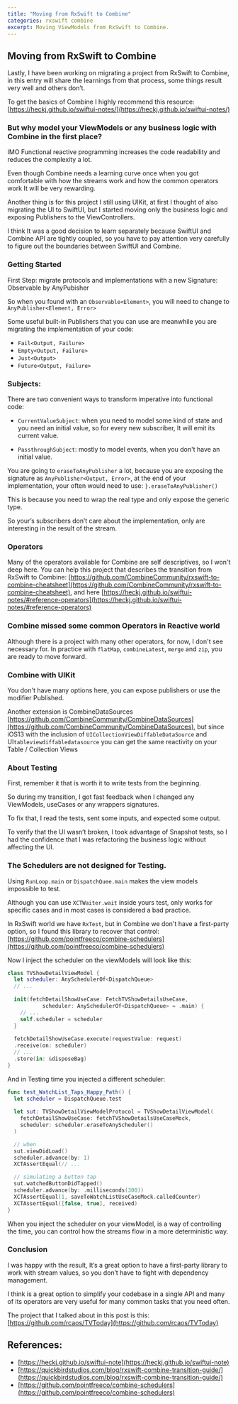 ```yaml
---
title: "Moving from RxSwift to Combine"
categories: rxswift combine
excerpt: Moving ViewModels from RxSwift to Combine.
---
```

## Moving from RxSwift to Combine

Lastly, I have been working on migrating a project from RxSwift to Combine, in this entry will share the learnings from that process, some things result very well and others don’t.

To get the basics of Combine I highly recommend this resource: [https://heckj.github.io/swiftui-notes/](https://heckj.github.io/swiftui-notes/)

### But why model your ViewModels or any business logic with Combine in the first place?

IMO Functional reactive programming increases the code readability and reduces the complexity a lot.

Even though Combine needs a learning curve once when you got comfortable with how the streams work and how the common operators work It will be very rewarding.

Another thing is for this project I still using UIKit, at first I thought of also migrating the UI to SwiftUI, but I started moving only the business logic and exposing Publishers to the ViewControllers.

I think It was a good decision to learn separately because SwiftUI and Combine API are tightly coupled, so you have to pay attention very carefully to figure out the boundaries between SwiftUI and Combine. 

 

### Getting Started

First Step: migrate protocols and implementations with a new Signature: Observable by AnyPubisher

So when you found with an `Observable<Element>`, you will need to change to `AnyPublisher<Element, Error>`

Some useful built-in Publishers that you can use are meanwhile you are migrating the implementation of your code:

- `Fail<Output, Failure>`
- `Empty<Output, Failure>`
- `Just<Output>`
- `Future<Output, Failure>`

### Subjects:

There are two convenient ways to transform imperative into functional code:

- `CurrentValueSubject`: when you need to model some kind of state and you need an initial value, so for every new subscriber, It will emit its current value.

- `PassthroughSubject`: mostly to model events, when you don't have an initial value.

You are going to `eraseToAnyPublisher` a lot, because you are exposing the signature as `AnyPublisher<Output, Error>`, at the end of your implementation, your often would need to use: `}.eraseToAnyPublisher()`

This is because you need to wrap the real type and only expose the generic type.

So your’s subscribers don’t care about the implementation, only are interesting in the result of the stream.

### Operators
Many of the operators available for Combine are self descriptives, so I won't deep here. You can help this project that describes the transition from RxSwift to Combine: [https://github.com/CombineCommunity/rxswift-to-combine-cheatsheet](https://github.com/CombineCommunity/rxswift-to-combine-cheatsheet), and here [https://heckj.github.io/swiftui-notes/#reference-operators](https://heckj.github.io/swiftui-notes/#reference-operators)

### Combine missed some common Operators in Reactive world

Although there is a project with many other operators, for now, I don't see necessary for. In practice with `flatMap`, `combineLatest`, `merge` and `zip`, you are ready to move forward.

### Combine with UIKit

You don't have many options here, you can expose publishers or use the modifier Published.

Another extension is CombineDataSources [https://github.com/CombineCommunity/CombineDataSources](https://github.com/CombineCommunity/CombineDataSources), but since iOS13 with the inclusion of `UICollectionViewDiffableDataSource` and UI`tableviewdiffabledatasource` you can get the same reactivity on your Table / Collection Views

### About Testing

First, remember it that is worth it to write tests from the beginning.

So during my transition, I got fast feedback when I changed any ViewModels, useCases or any wrappers signatures.

To fix that, I read the tests, sent some inputs, and expected some output.

To verify that the UI wasn’t broken, I took advantage of Snapshot tests, so I had the confidence that I was refactoring the business logic without affecting the UI.

### The Schedulers are not designed for Testing.

Using  `RunLoop.main` or `DispatchQuee.main` makes the view models impossible to test.

Although you can use `XCTWaiter.wait` inside yours test, only works for specific cases and in most cases is considered a bad practice.

In RxSwift world we have `RxTest`, but in Combine we don't have a first-party option, so I found this library to recover that control: [https://github.com/pointfreeco/combine-schedulers](https://github.com/pointfreeco/combine-schedulers)

Now I inject the scheduler on the viewModels  will look like this:

```swift
class TVShowDetailViewModel {
  let scheduler: AnySchedulerOf<DispatchQueue>
  // ...
  
  init(fetchDetailShowUseCase: FetchTVShowDetailsUseCase,
	       scheduler: AnySchedulerOf<DispatchQueue> = .main) {
    // ...
    self.scheduler = scheduler
  }
  
  fetchDetailShowUseCase.execute(requestValue: request)
  .receive(on: scheduler)
  // ...
  .store(in: &disposeBag)
}
```

And in Testing time you injected a different scheduler:

```swift
func test_WatchList_Taps_Happy_Path() {
  let scheduler = DispatchQueue.test
	
  let sut: TVShowDetailViewModelProtocol = TVShowDetailViewModel(
    fetchDetailShowUseCase: fetchTVShowDetailsUseCaseMock,
    scheduler: scheduler.eraseToAnyScheduler()
  )

  // when
  sut.viewDidLoad()
  scheduler.advance(by: 1)
  XCTAssertEqual(// ...

  // simulating a button tap
  sut.watchedButtonDidTapped()
  scheduler.advance(by: .milliseconds(300))
  XCTAssertEqual(1, saveToWatchListUseCaseMock.calledCounter)
  XCTAssertEqual([false, true], received)
}
```

When you inject the scheduler on your viewModel, is a way of controlling the time, you can control how the streams flow in a more deterministic way.

### Conclusion

I was happy with the result, It’s a great option to have a first-party library to work with stream values, so you don’t have to fight with dependency management.

I think is a great option to simplify your codebase in a single API and many of its operators are very useful for many common tasks that you need often.

The project that I talked about in this post is this: [https://github.com/rcaos/TVToday](https://github.com/rcaos/TVToday)

## References:
- [https://heckj.github.io/swiftui-note](https://heckj.github.io/swiftui-note)
- [https://quickbirdstudios.com/blog/rxswift-combine-transition-guide/](https://quickbirdstudios.com/blog/rxswift-combine-transition-guide/)
- [https://github.com/pointfreeco/combine-schedulers](https://github.com/pointfreeco/combine-schedulers)
